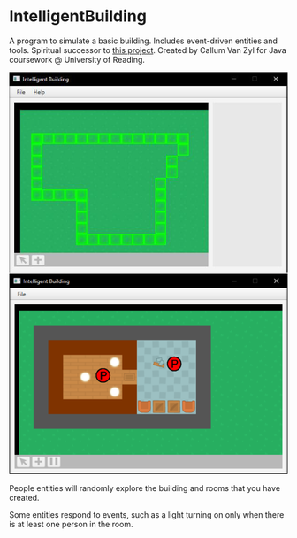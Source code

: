 # IntelligentBuilding
A program to simulate a basic building. Includes event-driven entities and tools. Spiritual successor to [this project](https://github.com/callumvanzyl/Forge). Created by Callum Van Zyl for Java coursework @ University of Reading.

![](images/1.png)
![](images/2.png)

People entities will randomly explore the building and rooms that you have created.

Some entities respond to events, such as a light turning on only when there is at least one person in the room.